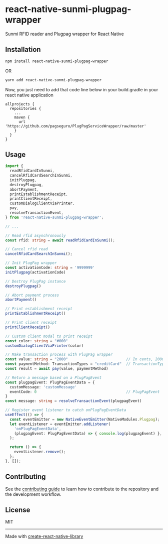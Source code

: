 # react-native-sunmi-plugpag-wrapper

Sunmi RFID reader and Plugpag wrapper for React Native

## Installation

```sh
npm install react-native-sunmi-plugpag-wrapper
```

OR

```sh
yarn add react-native-sunmi-plugpag-wrapper
```

Now, you just need to add that code line below in your build.gradle in your react native application

```
allprojects {
  repositories {
    ...
    maven {
      url 'https://github.com/pagseguro/PlugPagServiceWrapper/raw/master'
    }
  }
}
```

## Usage

```ts
import {
  readRfidCardInSunmi,
  cancelRfidCardSearchInSunmi,
  initPlugpag,
  destroyPlugpag,
  abortPayment,
  printEstablishmentReceipt,
  printClientReceipt,
  customDialogClientViaPrinter,
  pay,
  resolveTransactionEvent,
} from 'react-native-sunmi-plugpag-wrapper';

// ...

// Read rfid asynchronously
const rfid: string = await readRfidCardInSunmi();

// Cancel rfid read
cancelRfidCardSearchInSunmi();

// Init PlugPag wrapper
const activationCode: string = '9999999'
initPlugpag(activationCode)

// Destroy PlugPag instance
destroyPlugpag()

// Abort payment process
abortPayment()

// Print establishment receipt
printEstablishmentReceipt()

// Print client receipt
printClientReceipt()

// Custom client modal to print receipt
const color: string = "#000"
customDialogClientViaPrinter(color)

// Make transaction process with PlugPag wrapper
const value: string = "2000"                          // In cents, 2000 means R$ 20,00
const paymentMethod: TransactionTypes = "creditCard"  // TransactionTypes = 'debitCard' | 'creditCard' | 'pix' | 'voucher'
const result = await pay(value, paymentMethod)

// Return a message based on a PlugPagEvent
const plugpagEvent: PlugPagEventData = {
  customMessage: 'customMessage'
  eventCode: 0                                        // PlugPagEvent
}
const message: string = resolveTransactionEvent(plugpagEvent)

// Register event listener to catch onPlugPagEventData
useEffect(() => {
  const eventEmitter = new NativeEventEmitter(NativeModules.Plugpag);
  let eventListener = eventEmitter.addListener(
    'onPlugPagEventData',
    (plugpagEvent: PlugPagEventData) => { console.log(plugpagEvent) },
  );

  return () => {
    eventListener.remove();
  };
}, []);

```

## Contributing

See the [contributing guide](CONTRIBUTING.md) to learn how to contribute to the repository and the development workflow.

## License

MIT

---

Made with [create-react-native-library](https://github.com/callstack/react-native-builder-bob)
